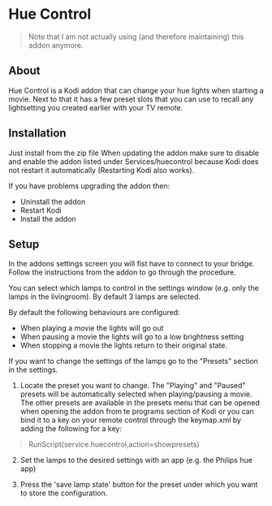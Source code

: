Hue Control
===========

> Note that I am not actually using (and therefore maintaining) this addon anymore.

About
-----
Hue Control is a Kodi addon that can change your hue lights when starting a movie.
Next to that it has a few preset slots that you can use to recall any lightsetting you created earlier with your TV remote.


Installation
------------
Just install from the zip file
When updating the addon make sure to disable and enable the addon listed under Services/huecontrol because Kodi does not restart it automatically (Restarting Kodi also works).

If you have problems upgrading the addon then:
- Uninstall the addon
- Restart Kodi
- Install the addon


Setup
-----
In the addons settings screen you will fist have to connect to your bridge. Follow the instructions from the addon to go through the procedure.

You can select which lamps to control in the settings window (e.g. only the lamps in the livingroom). By default 3 lamps are selected.

By default the following behaviours are configured:
- When playing a movie the lights will go out
- When pausing a movie the lights will go to a low brightness setting
- When stopping a movie the lights return to their original state.

If you want to change the settings of the lamps go to the "Presets" section in the settings.

1. Locate the preset you want to change. 
The "Playing" and "Paused" presets will be automatically selected when playing/pausing a movie. The other presets are available in the presets menu that can be opened when opening the addon from te programs section of Kodi or you can bind it to a key on your remote control through the keymap.xml by adding the following for a key:
> RunScript(service.huecontrol,action=showpresets)

2. Set the lamps to the desired settings with an app (e.g. the Philips hue app)

3. Press the 'save lamp state' button for the preset under which you want to store the configuration. 


